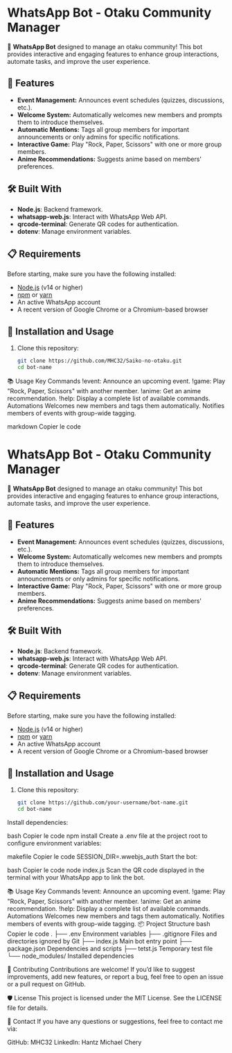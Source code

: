 # WhatsApp Bot - Otaku Community Manager

🎉 **WhatsApp Bot** designed to manage an otaku community! This bot provides interactive and engaging features to enhance group interactions, automate tasks, and improve the user experience.

## 🚀 Features

- **Event Management:** Announces event schedules (quizzes, discussions, etc.).
- **Welcome System:** Automatically welcomes new members and prompts them to introduce themselves.
- **Automatic Mentions:** Tags all group members for important announcements or only admins for specific notifications.
- **Interactive Game:** Play "Rock, Paper, Scissors" with one or more group members.
- **Anime Recommendations:** Suggests anime based on members' preferences.

## 🛠️ Built With

- **Node.js**: Backend framework.
- **whatsapp-web.js**: Interact with WhatsApp Web API.
- **qrcode-terminal**: Generate QR codes for authentication.
- **dotenv**: Manage environment variables.

## 📋 Requirements

Before starting, make sure you have the following installed:

- [Node.js](https://nodejs.org/) (v14 or higher)
- [npm](https://www.npmjs.com/) or [yarn](https://yarnpkg.com/)
- An active WhatsApp account
- A recent version of Google Chrome or a Chromium-based browser

## 🚀 Installation and Usage

1. Clone this repository:
   ```bash
   git clone https://github.com/MHC32/Saiko-no-otaku.git
   cd bot-name


📚 Usage
 Key Commands
!event: Announce an upcoming event.
!game: Play "Rock, Paper, Scissors" with another member.
!anime: Get an anime recommendation.
!help: Display a complete list of available commands.
Automations
Welcomes new members and tags them automatically.
Notifies members of events with group-wide tagging.


markdown
Copier le code
# WhatsApp Bot - Otaku Community Manager

🎉 **WhatsApp Bot** designed to manage an otaku community! This bot provides interactive and engaging features to enhance group interactions, automate tasks, and improve the user experience.

## 🚀 Features

- **Event Management:** Announces event schedules (quizzes, discussions, etc.).
- **Welcome System:** Automatically welcomes new members and prompts them to introduce themselves.
- **Automatic Mentions:** Tags all group members for important announcements or only admins for specific notifications.
- **Interactive Game:** Play "Rock, Paper, Scissors" with one or more group members.
- **Anime Recommendations:** Suggests anime based on members' preferences.

## 🛠️ Built With

- **Node.js**: Backend framework.
- **whatsapp-web.js**: Interact with WhatsApp Web API.
- **qrcode-terminal**: Generate QR codes for authentication.
- **dotenv**: Manage environment variables.

## 📋 Requirements

Before starting, make sure you have the following installed:

- [Node.js](https://nodejs.org/) (v14 or higher)
- [npm](https://www.npmjs.com/) or [yarn](https://yarnpkg.com/)
- An active WhatsApp account
- A recent version of Google Chrome or a Chromium-based browser

## 🚀 Installation and Usage

1. Clone this repository:
   ```bash
   git clone https://github.com/your-username/bot-name.git
   cd bot-name
Install dependencies:

bash
Copier le code
npm install
Create a .env file at the project root to configure environment variables:

makefile
Copier le code
SESSION_DIR=.wwebjs_auth
Start the bot:

bash
Copier le code
node index.js
Scan the QR code displayed in the terminal with your WhatsApp app to link the bot.

📚 Usage
Key Commands
!event: Announce an upcoming event.
!game: Play "Rock, Paper, Scissors" with another member.
!anime: Get an anime recommendation.
!help: Display a complete list of available commands.
Automations
Welcomes new members and tags them automatically.
Notifies members of events with group-wide tagging.
📦 Project Structure
bash
Copier le code
.
├── .env                Environment variables
├── .gitignore          Files and directories ignored by Git
├── index.js            Main bot entry point
├── package.json        Dependencies and scripts
├── tetst.js            Temporary test file
└── node_modules/       Installed dependencies

🙌 Contributing
Contributions are welcome! If you’d like to suggest improvements, add new features, or report a bug, feel free to open an issue or a pull request on GitHub.

🛡️ License
This project is licensed under the MIT License. See the LICENSE file for details.

💬 Contact
If you have any questions or suggestions, feel free to contact me via:

GitHub: MHC32
LinkedIn: Hantz Michael Chery